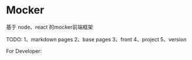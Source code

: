 # Mocker

基于 node、react 的mocker前端框架

TODO:
1、markdown pages
2、base pages
3、front
4、project
5、version

For Developer:

